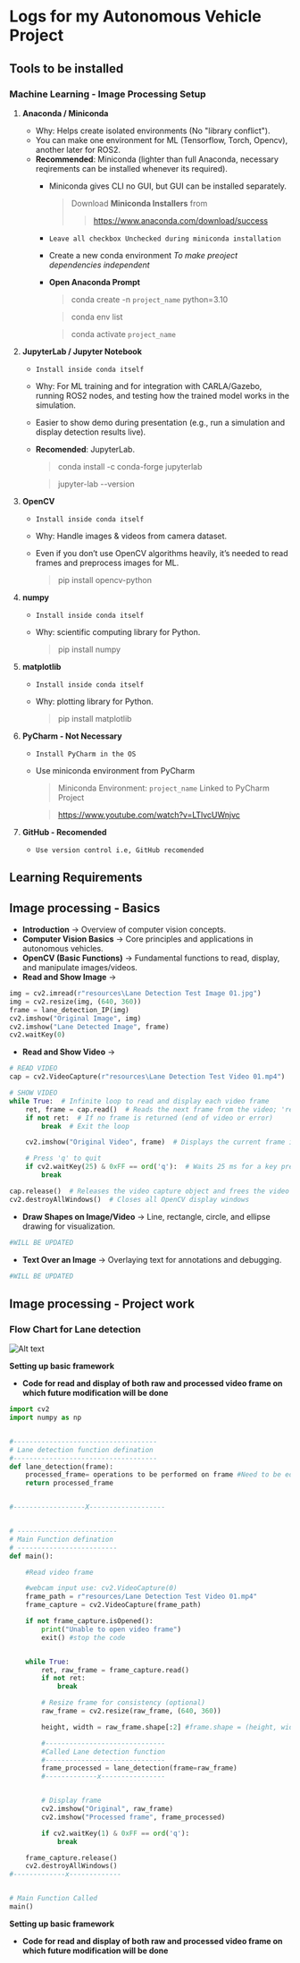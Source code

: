 # Logs for my Autonomous Vehicle Project

## Tools to be installed

### Machine Learning - Image Processing Setup

1. **Anaconda / Miniconda**
   - Why: Helps create isolated environments (No "library conflict").
   - You can make one environment for ML (Tensorflow, Torch, Opencv), another later for ROS2.
   - **Recommended**: Miniconda (lighter than full Anaconda, necessary reqirements can be installed whenever its required).
      - Miniconda gives CLI no GUI, but GUI can be installed separately.
        > Download **Miniconda Installers** from 
        >> https://www.anaconda.com/download/success

      - `Leave all checkbox Unchecked during miniconda installation`


     - Create a new conda environment *To make preoject dependencies independent*
     - **Open Anaconda Prompt**
       > conda create -n `project_name` python=3.10

       > conda env list

       > conda activate `project_name`

   
2. **JupyterLab / Jupyter Notebook**
   - `Install inside conda itself`
   - Why: For ML training and for integration with CARLA/Gazebo, running ROS2 nodes, and testing how the trained model works in the simulation.
   - Easier to show demo during presentation (e.g., run a simulation and display detection results live).
   - **Recomended**: JupyterLab.
         
      > conda install -c conda-forge jupyterlab

      > jupyter-lab --version


3. **OpenCV**
   - `Install inside conda itself`
   - Why: Handle images & videos from camera dataset.
   - Even if you don’t use OpenCV algorithms heavily, it’s needed to read frames and preprocess images for ML. 

      > pip install opencv-python

4. **numpy**
   - `Install inside conda itself`
   - Why: scientific computing library for Python.

      > pip install numpy

4. **matplotlib**
   - `Install inside conda itself`
   - Why: plotting library for Python.

      > pip install matplotlib

6. **PyCharm - Not Necessary**
   - `Install PyCharm in the OS`

   - Use miniconda environment from PyCharm

     > Miniconda Environment: `project_name` Linked to PyCharm Project

      > https://www.youtube.com/watch?v=LTlvcUWnjvc

7. **GitHub - Recomended**
   - `Use version control i.e, GitHub recomended`



## Learning Requirements

## Image processing - Basics

- **Introduction** -> Overview of computer vision concepts.
- **Computer Vision Basics** -> Core principles and applications in autonomous vehicles.
- **OpenCV (Basic Functions)** -> Fundamental functions to read, display, and manipulate images/videos.
- **Read and Show Image** -> 
```python
img = cv2.imread(r"resources\Lane Detection Test Image 01.jpg")
img = cv2.resize(img, (640, 360))
frame = lane_detection_IP(img)
cv2.imshow("Original Image", img)
cv2.imshow("Lane Detected Image", frame)
cv2.waitKey(0)
```
- **Read and Show Video** -> 
```python
# READ VIDEO
cap = cv2.VideoCapture(r"resources\Lane Detection Test Video 01.mp4")  # Opens video file, creates VideoCapture object

# SHOW VIDEO
while True:  # Infinite loop to read and display each video frame
    ret, frame = cap.read()  # Reads the next frame from the video; 'ret' is True if reading is successful, and 'frame' is the image data
    if not ret:  # If no frame is returned (end of video or error)
        break  # Exit the loop

    cv2.imshow("Original Video", frame)  # Displays the current frame in a window titled "Original Video"

    # Press 'q' to quit
    if cv2.waitKey(25) & 0xFF == ord('q'):  # Waits 25 ms for a key press; if 'q' is pressed, exit the loop
        break

cap.release()  # Releases the video capture object and frees the video file or camera
cv2.destroyAllWindows()  # Closes all OpenCV display windows
```

- **Draw Shapes on Image/Video** -> Line, rectangle, circle, and ellipse drawing for visualization.
```python
#WILL BE UPDATED
```
- **Text Over an Image** -> Overlaying text for annotations and debugging.
```python
#WILL BE UPDATED
```
## Image processing - Project work


### Flow Chart for Lane detection
  ![Alt text](./programs/resources/lanedetection.png)

  **Setting up basic framework**
  - **Code for read and display of both raw and processed video frame on which future modification will be done**

```python
import cv2
import numpy as np


#------------------------------------
# Lane detection function defination
#------------------------------------
def lane_detection(frame):
    processed_frame= operations to be performed on frame #Need to be edited
    return processed_frame


#------------------X-------------------


# -------------------------
# Main Function defination
# -------------------------
def main():

    #Read video frame

    #webcam input use: cv2.VideoCapture(0)
    frame_path = r"resources/Lane Detection Test Video 01.mp4"
    frame_capture = cv2.VideoCapture(frame_path)

    if not frame_capture.isOpened():
        print("Unable to open video frame")
        exit() #stop the code


    while True:
        ret, raw_frame = frame_capture.read()
        if not ret:
            break

        # Resize frame for consistency (optional)
        raw_frame = cv2.resize(raw_frame, (640, 360))

        height, width = raw_frame.shape[:2] #frame.shape = (height, width, channel)

        #------------------------------
        #Called Lane detection function
        #------------------------------
        frame_processed = lane_detection(frame=raw_frame)
        #-------------x----------------


        # Display frame
        cv2.imshow("Original", raw_frame)
        cv2.imshow("Processed frame", frame_processed)

        if cv2.waitKey(1) & 0xFF == ord('q'):
            break

    frame_capture.release()
    cv2.destroyAllWindows()
#-------------x-------------


# Main Function Called
main()
 ```

  **Setting up basic framework**
   - **Code for read and display of both raw and processed video frame on which future modification will be done**


  


